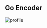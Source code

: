 ## Go Encoder

![profile](https://github.com/user-attachments/assets/86569274-5a90-4f1f-90c0-48407c125fc5)
